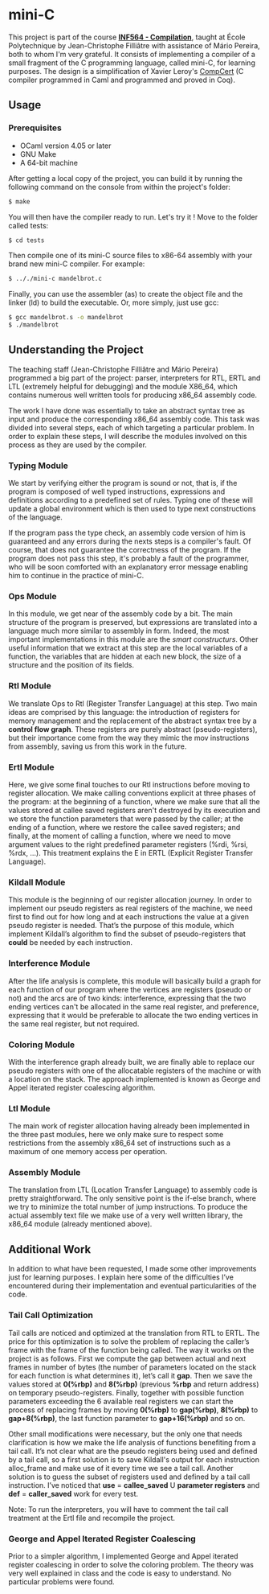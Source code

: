 # mini-C

This project is part of the course **[INF564 - Compilation](https://www.enseignement.polytechnique.fr/informatique/INF564/)**, taught at École Polytechnique by Jean-Christophe Filliâtre with assistance of Mário Pereira, both to whom I'm very grateful. It consists of implementing a compiler of a small fragment of the C programming language, called mini-C, for learning purposes. The design is a simplification of Xavier Leroy's [CompCert](http://compcert.inria.fr/) (C compiler programmed in Caml and programmed and proved in Coq).

## Usage

### Prerequisites

 * OCaml version 4.05 or later
 * GNU Make
 * A 64-bit machine

After getting a local copy of the project, you can build it by running the following command on the console from within the project's folder:
```sh
$ make
```
You will then have the compiler ready to run. Let's try it !
Move to the folder called tests:
```sh
$ cd tests
```
Then compile one of its mini-C source files to x86-64 assembly with your brand new mini-C compiler. For example:
```sh
$ .././mini-c mandelbrot.c
```
Finally, you can use the assembler (as) to create the object file and the linker (ld) to build the executable. Or, more simply, just use gcc:
```sh
$ gcc mandelbrot.s -o mandelbrot
$ ./mandelbrot
```

## Understanding the Project

The teaching staff (Jean-Christophe Filliâtre and Mário Pereira) programmed a big part of the project: parser, interpreters for RTL, ERTL and LTL (extremely helpful for debugging) and the module X86_64, which contains numerous well written tools for producing x86_64 assembly code.

The work I have done was essentially to take an abstract syntax tree as input and produce the corresponding x86_64 assembly code. This task was divided into several steps, each of which targeting a particular problem. In order to explain these steps, I will describe the modules involved on this process as they are used by the compiler.

### Typing Module

We start by verifying either the program is sound or not, that is, if the program is composed of well typed instructions, expressions and definitions according to a predefined set of rules. Typing one of these will update a global environment which is then used to type next constructions of the language.

If the program pass the type check, an assembly code version of him is guaranteed and any errors during the nexts steps is a compiler's fault. Of course, that does not guarantee the correctness of the program. If the program does not pass this step, it's probably a fault of the programmer, who will be soon comforted with an explanatory error message enabling him to continue in the practice of mini-C.

### Ops Module

In this module, we get near of the assembly code by a bit. The main structure of the program is preserved, but expressions are translated into a language much more similar to assembly in form. Indeed, the most important implementations in this module are the _smart constructurs_. Other useful information that we extract at this step are the local variables of a function, the variables that are hidden at each new block, the size of a structure and the position of its fields.

### Rtl Module

We translate Ops to Rtl (Register Transfer Language) at this step. Two main ideas are comprised by this language: the introduction of registers for memory management and the replacement of the abstract syntax tree by a __control flow graph__. These registers are purely abstract (pseudo-registers), but their importance come from the way they mimic the mov instructions from assembly, saving us from this work in the future.

### Ertl Module

Here, we give some final touches to our Rtl instructions before moving to register allocation. We make calling conventions explicit at three phases of the program: at the beginning of a function, where we make sure that all the values stored at callee saved registers aren't destroyed by its execution and we store the function parameters that were passed by the caller; at the ending of a function, where we restore the callee saved registers; and finally, at the moment of calling a function, where we need to move argument values to the right predefined parameter registers (%rdi, %rsi, %rdx, ...). This treatment explains the E in ERTL (Explicit Register Transfer Language).

### Kildall Module

This module is the beginning of our register allocation journey. In order to implement our pseudo registers as real registers of the machine, we need first to find out for how long and at each instructions the value at a given pseudo register is needed. That’s the purpose of this module, which implement Kildall’s algorithm to find the subset of pseudo-registers that **could** be needed by each instruction.

### Interference Module

After the life analysis is complete, this module will basically build a graph for each function of our program where the vertices are registers (pseudo or not) and the arcs are of two kinds: interference, expressing that the two ending vertices can't be allocated in the same real register, and preference, expressing that it would be preferable to allocate the two ending vertices in the same real register, but not required.

### Coloring Module

With the interference graph already built, we are finally able to replace our pseudo registers with one of the allocatable registers of the machine or with a location on the stack. The approach implemented is known as George and Appel iterated register coalescing algorithm.

### Ltl Module

The main work of register allocation having already been implemented in the three past modules, here we only make sure to respect some restrictions from the assembly x86_64 set of instructions such as a maximum of one memory access per operation.

### Assembly Module

The translation from LTL (Location Transfer Language) to assembly code is pretty straightforward. The only sensitive point is the if-else branch, where we try to minimize the total number of jump instructions. To produce the actual assembly text file we make use of a very well written library, the x86_64 module (already mentioned above).

## Additional Work

In addition to what have been requested, I made some other improvements just for learning purposes. I explain here some of the difficulties I’ve encountered during their implementation and eventual particularities of the code.

### Tail Call Optimization

Tail calls are noticed and optimized at the translation from RTL to ERTL. The price for this optimization is to solve the problem of replacing the caller’s frame with the frame of the function being called. The way it works on the project is as follows. First we compute the gap between actual and next frames in number of bytes (the number of parameters located on the stack for each function is what determines it), let’s call it __gap__. Then we save the values stored at __0(%rbp)__ and __8(%rbp)__ (previous __%rbp__ and return address) on temporary pseudo-registers. Finally, together with possible function parameters exceeding the 6 available real registers we can start the process of replacing frames by moving __0(%rbp)__ to __gap(%rbp)__, __8(%rbp)__ to __gap+8(%rbp)__, the last function parameter to __gap+16(%rbp)__ and so on.

Other small modifications were necessary, but the only one that needs clarification is how we make the life analysis of functions benefiting from a tail call. It’s not clear what are the pseudo registers being used and defined by a tail call, so a first solution is to save Kildall's output for each instruction alloc_frame and make use of it every time we see a tail call. Another solution is to guess the subset of registers used and defined by a tail call instruction. I’ve noticed that __use__ = __callee_saved__ U __parameter registers__ and __def__ = __caller_saved__ work for every test.

Note: To run the interpreters, you will have to comment the tail call treatment at the Ertl file and recompile the project.

### George and Appel Iterated Register Coalescing

Prior to a simpler algorithm, I implemented George and Appel iterated register coalescing in order to solve the coloring problem. The theory was very well explained in class and the code is easy to understand. No particular problems were found.
